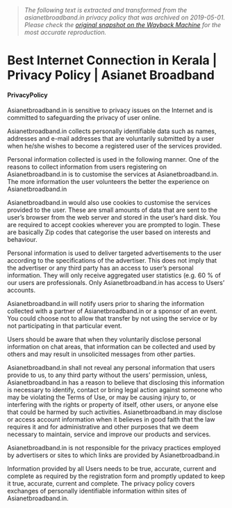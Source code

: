 > *The following text is extracted and transformed from the asianetbroadband.in privacy policy that was archived on 2019-05-01. Please check the [original snapshot on the Wayback Machine](https://web.archive.org/web/20190501144915id_/http%3A//asianetbroadband.in/privacypolicy) for the most accurate reproduction.*

# Best Internet Connection in Kerala | Privacy Policy | Asianet Broadband

#### PrivacyPolicy

Asianetbroadband.in is sensitive to privacy issues on the Internet and is committed to safeguarding the privacy of user online.

Asianetbroadband.in collects personally identifiable data such as names, addresses and e-mail addresses that are voluntarily submitted by a user when he/she wishes to become a registered user of the services provided.

Personal information collected is used in the following manner. One of the reasons to collect information from users registering on Asianetbroadband.in is to customise the services at Asianetbroadband.in. The more information the user volunteers the better the experience on Asianetbroadband.in

Asianetbroadband.in would also use cookies to customise the services provided to the user. These are small amounts of data that are sent to the user’s browser from the web server and stored in the user’s hard disk. You are required to accept cookies wherever you are prompted to login. These are basically Zip codes that categorise the user based on interests and behaviour.

Personal information is used to deliver targeted advertisements to the user according to the specifications of the advertiser. This does not imply that the advertiser or any third party has an access to user’s personal information. They will only receive aggregated user statistics (e.g. 60 % of our users are professionals. Only Asianetbroadband.in has access to Users’ accounts.

Asianetbroadband.in will notify users prior to sharing the information collected with a partner of Asianetbroadband.in or a sponsor of an event. You could choose not to allow that transfer by not using the service or by not participating in that particular event.

Users should be aware that when they voluntarily disclose personal information on chat areas, that information can be collected and used by others and may result in unsolicited messages from other parties.

Asianetbroadband.in shall not reveal any personal information that users provide to us, to any third party without the users’ permission, unless, Asianetbroadband.in has a reason to believe that disclosing this information is necessary to identify, contact or bring legal action against someone who may be violating the Terms of Use, or may be causing injury to, or interfering with the rights or property of itself, other users, or anyone else that could be harmed by such activities. Asianetbroadband.in may disclose or access account information when it believes in good faith that the law requires it and for administrative and other purposes that we deem necessary to maintain, service and improve our products and services.

Asianetbroadband.in is not responsible for the privacy practices employed by advertisers or sites to which links are provided by Asianetbroadband.in

Information provided by all Users needs to be true, accurate, current and complete as required by the registration form and promptly updated to keep it true, accurate, current and complete. The privacy policy covers exchanges of personally identifiable information within sites of Asianetbroadband.in.
